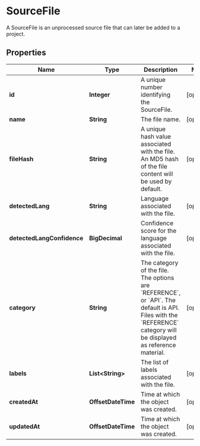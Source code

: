 

# SourceFile

A SourceFile is an unprocessed source file that can later be added to a project.
## Properties

Name | Type | Description | Notes
------------ | ------------- | ------------- | -------------
**id** | **Integer** | A unique number identifying the SourceFile. |  [optional]
**name** | **String** | The file name. |  [optional]
**fileHash** | **String** | A unique hash value associated with the file. An MD5 hash of the file content will be used by default. |  [optional]
**detectedLang** | **String** | Language associated with the file. |  [optional]
**detectedLangConfidence** | **BigDecimal** | Confidence score for the language associated with the file. |  [optional]
**category** | **String** | The category of the file. The options are &#x60;REFERENCE&#x60;, or &#x60;API&#x60;. The default is API. Files with the &#x60;REFERENCE&#x60; category will be displayed as reference material. |  [optional]
**labels** | **List&lt;String&gt;** | The list of labels associated with the file. |  [optional]
**createdAt** | **OffsetDateTime** | Time at which the object was created. |  [optional]
**updatedAt** | **OffsetDateTime** | Time at which the object was created. |  [optional]



